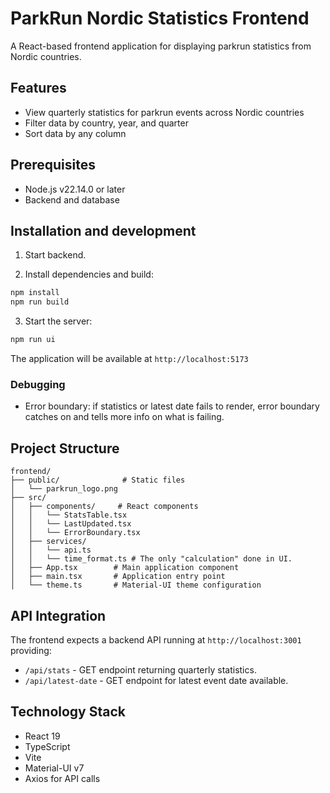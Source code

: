 # ParkRun Nordic Statistics Frontend

A React-based frontend application for displaying parkrun statistics from Nordic countries.

## Features

- View quarterly statistics for parkrun events across Nordic countries
- Filter data by country, year, and quarter
- Sort data by any column

## Prerequisites

- Node.js v22.14.0 or later
- Backend and database

## Installation and development

1. Start backend.

2. Install dependencies and build:
```bash
npm install
npm run build
```

3. Start the server:
```bash
npm run ui
```

The application will be available at `http://localhost:5173`

### Debugging
- Error boundary: if statistics or latest date fails to render, error boundary catches on and tells more info on what is failing.

## Project Structure

```
frontend/
├── public/              # Static files
│   └── parkrun_logo.png
├── src/
│   ├── components/     # React components
│   │   └── StatsTable.tsx
│   │   └── LastUpdated.tsx
│   │   └── ErrorBoundary.tsx
│   ├── services/
│   │   └── api.ts
│   │   └── time_format.ts # The only "calculation" done in UI.
│   ├── App.tsx        # Main application component
│   ├── main.tsx       # Application entry point
│   └── theme.ts       # Material-UI theme configuration
```

## API Integration

The frontend expects a backend API running at `http://localhost:3001` providing:

- `/api/stats` - GET endpoint returning quarterly statistics.
- `/api/latest-date` - GET endpoint for latest event date available.

## Technology Stack

- React 19
- TypeScript
- Vite
- Material-UI v7
- Axios for API calls